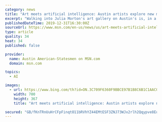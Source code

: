 ```yaml
---
category: news
title: "Art meets artificial intelligence: Austin artists explore new meaning in data"
excerpt: "Walking into Julia Morton's art gallery on Austin's is, in a word, trippy. The cozy space is full of otherworldly art filled with shapes, scratches and swirls. Some the works are still images, while others are videos."
publishedDateTime: 2019-12-31T16:30:00Z
sourceUrl: https://www.msn.com/en-us/news/us/art-meets-artificial-intelligence-austin-artists-explore-new-meaning-in-data/ar-BBYuYXH
type: article
quality: 34
heat: 34
published: false

provider:
  name: Austin American-Statesmen on MSN.com
  domain: msn.com

topics:
  - AI

images:
  - url: https://www.bing.com/th?id=ON.3C709F6360F9BBCE97B1B8C6B1C1AAC0
    width: 700
    height: 367
    title: "Art meets artificial intelligence: Austin artists explore new meaning in data"

secured: "GB/fKnTRnUuHrCFpFinqtO11bRVhYZ44EMtESF3ZNJ73WJx2rlh2Qqypve8EuXq65qx8miC7cT9p5si2rX/tPp3Pd4x0wXPe6PNSZ7DTAf3bkAP2UwQs4mT4bTeFpEwiULJ/Uv+0x4rf7+YMPUBagW4aL0Pwje6+VYzeVbnbzDX5MbXEgRBWSpXqjCsLKBOtzdEzluHSvQS0Kz/zBskz14M9JMlF8mrB1d2UFAtP3YtMOjf0OM4I3bkzfhbuh2ba3SyAwKq32E+T9ni96DhiRA==;tmJfbU+/ACPfIsX4dBfb0Q=="
---
```


